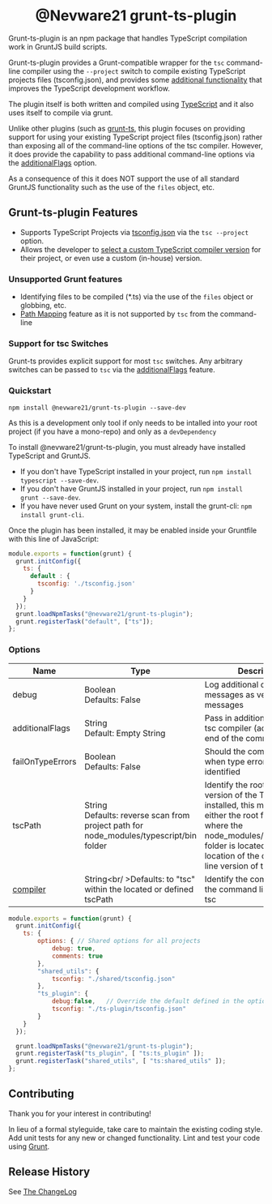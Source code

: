 <h1 align="center">@Nevware21 grunt-ts-plugin</h1>


Grunt-ts-plugin is an npm package that handles TypeScript compilation work in GruntJS build scripts.

Grunt-ts-plugin provides a Grunt-compatible wrapper for the `tsc` command-line compiler using the ```--project``` switch to compile existing TypeScript projects files (tsconfig.json), and provides some [additional functionality](#grunt-ts-gruntfilejs-options) that improves the TypeScript development workflow.

The plugin itself is both written and compiled using [TypeScript](./ts-plugin/src/ts-plugin.ts) and it also uses itself to compile via grunt.

Unlike other plugins (such as [grunt-ts](https://www.npmjs.com/package/grunt-ts), this plugin focuses on providing support for using your existing TypeScript project files (tsconfig.json) rather than exposing all of the command-line options of the tsc compiler. However, it does provide the capability to pass additional command-line options via the [additionalFlags](#additionalflags) option.

 As a consequence of this it does NOT support the use of all standard GruntJS functionality such as the use of the `files` object, etc.

## Grunt-ts-plugin Features

 * Supports TypeScript Projects via [tsconfig.json](#tsconfig) via the ```tsc --project``` option.
 * Allows the developer to [select a custom TypeScript compiler version](#compiler) for their project, or even use a custom (in-house) version.

### Unsupported Grunt features

 * Identifying files to be compiled (*.ts) via the use of the `files` object or globbing, etc.
 * [Path Mapping](https://www.typescriptlang.org/docs/handbook/module-resolution.html#path-mapping) feature as it is not supported by `tsc` from the command-line

### Support for tsc Switches

Grunt-ts provides explicit support for most `tsc` switches.  Any arbitrary switches can be passed to `tsc` via the [additionalFlags](#additionalflags) feature.

### Quickstart

`npm install @nevware21/grunt-ts-plugin --save-dev`

As this is a development only tool if only needs to be intalled into your root project (if you have a mono-repo) and only as a ```devDependency```

To install @nevware21/grunt-ts-plugin, you must already have installed TypeScript and GruntJS.
 * If you don't have TypeScript installed in your project, run `npm install typescript --save-dev`.
 * If you don't have GruntJS installed in your project, run `npm install grunt --save-dev`.
 * If you have never used Grunt on your system, install the grunt-cli: `npm install grunt-cli`.

Once the plugin has been installed, it may be enabled inside your Gruntfile with this line of JavaScript:

```js
module.exports = function(grunt) {
  grunt.initConfig({
    ts: {
      default : {
        tsconfig: './tsconfig.json'
      }
    }
  });
  grunt.loadNpmTasks("@nevware21/grunt-ts-plugin");
  grunt.registerTask("default", ["ts"]);
};
```

### Options

| Name | Type | Description
|------|------|------------
| debug | Boolean<br/>Defaults: False | Log additional debug messages as verbose grunt messages
| additionalFlags | String<br />Default: Empty String | Pass in additional flags to the tsc compiler (added to the end of the command line)
| failOnTypeErrors | Boolean<br/>Defaults: False | Should the compile run fail when type errors are identified
| tscPath | String<br>Defaults: reverse scan from project path for node_modules/typescript/bin folder | Identify the root path of the version of the TypeScript is installed, this may include be either the root folder of where the node_modules/typescript/bin folder is located or the location of the command-line version of tsc.
| [compiler](#compiler) | String<br/ >Defaults: to "tsc" within the located or defined tscPath | Identify the complete path to the command line version of tsc


```js
module.exports = function(grunt) {
  grunt.initConfig({
    ts: {
        options: { // Shared options for all projects
            debug: true,
            comments: true
        },
        "shared_utils": {
            tsconfig: "./shared/tsconfig.json"
        },
        "ts_plugin": {
            debug:false,   // Override the default defined in the options
            tsconfig: "./ts-plugin/tsconfig.json"
        }
    }
  });

  grunt.loadNpmTasks("@nevware21/grunt-ts-plugin");
  grunt.registerTask("ts_plugin", [ "ts:ts_plugin" ]);
  grunt.registerTask("shared_utils", [ "ts:shared_utils" ]);
};
```

## Contributing

Thank you for your interest in contributing!

In lieu of a formal styleguide, take care to maintain the existing coding style. Add unit tests for any new or changed functionality. Lint and test your code using [Grunt](http://gruntjs.com/).

## Release History

See [The ChangeLog](https://github.com/nevware21/grunt-plugins/tree/main/ts-plugin/CHANGELOG.md)

